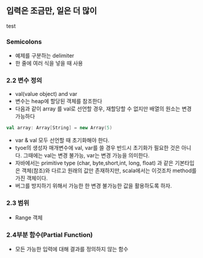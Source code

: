 ## 입력은 조금만, 일은 더 많이

test
### Semicolons
* 예제를 구분하는 delimiter
* 한 줄에 여러 식을 넣을 때 사용

### 2.2 변수 정의
* val(value object) and var
* 변수는 heap에 할당된 객체를 참조한다
* 다음과 같이 array 를 val로 선언할 경우, 재할당할 수 없지만 배열의 원소는 변경 가능하다

```scala
val array: Array[String] = new Array(5)
``` 
* var & val 모두 선언할 때 초기화해야 한다.
* tyoe의 생성자 매개변수에 val, var를 쓸 경우 반드시 초기화가 필요한 것은 아니다. 그때에는 val는 변경 불가능, var는 변경 가능을 의미한다.
* 자바에서는 primitive type (char, byte,short,int, long, float) 과 같은 기본타입은 객체(참조)와 다르고 원래의 값만 존재하지만, scala에서는 이것조차 method를 가진 객체이다.
* 버그를 방지하기 위해서 가능한 한 변경 불가능한 값을 활용하도록 하자.

### 2.3 범위
* Range 객체 
### 2.4부분 함수(Partial Function)
* 모든 가능한 입력에 대해 결과를 정의하지 않는 함수



